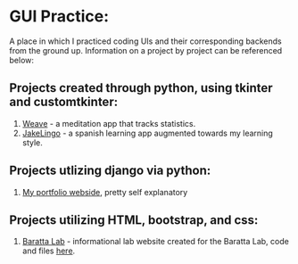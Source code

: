 # GUI Practice: 
A place in which I practiced coding UIs and their corresponding backends from the ground up. Information on a project by project can be referenced below:
## Projects created through python, using tkinter and customtkinter:
1. [Weave](weave) - a meditation app that tracks statistics.
2. [JakeLingo](jakelingo) - a spanish learning app augmented towards my learning style.
## Projects utlizing django via python:
1. [My portfolio webside](), pretty self explanatory
## Projects utilizing HTML, bootstrap, and css:
1. [Baratta Lab](https://www.barattalab.org) - informational lab website created for the Baratta Lab, code and files [here](gui-practice/BarattaLab).